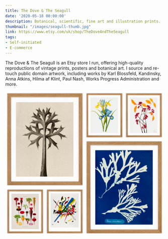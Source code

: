```yaml
---
title: The Dove & The Seagull
date: '2020-05-18 00:00:00'
description: Botanical, scientific, fine art and illustration prints.
thumbnail: "/images/seagull-thumb.jpg"
link: https://www.etsy.com/uk/shop/TheDoveAndTheSeagull
tags:
- Self-initiated
- E-commerce
---
```


The Dove & The Seagull is an Etsy store I run, offering high-quality reproductions of vintage prints, posters and botanical art. I source and re-touch public domain artwork, including works by Karl Blossfeld, Kandinsky, Anna Atkins, Hilma af Klint, Paul Nash, Works Progress Administration and more.

<img src="/images/seagull.jpg" class="wide">

